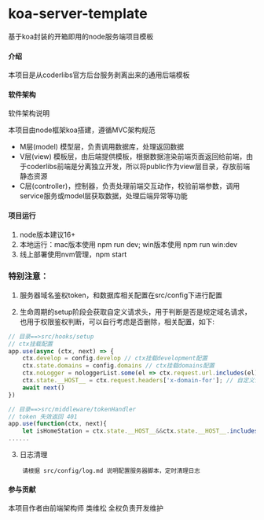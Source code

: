# koa-server-template
基于koa封装的开箱即用的node服务端项目模板

#### 介绍
本项目是从coderlibs官方后台服务剥离出来的通用后端模板

#### 软件架构
软件架构说明

本项目由node框架koa搭建，遵循MVC架构规范
- M层(model) 模型层，负责调用数据库，处理返回数据
- V层(view) 模板层，由后端提供模板，根据数据渲染前端页面返回给前端，由于coderlibs前端是分离独立开发，所以将public作为view层目录，存放前端静态资源
- C层(controller)，控制器，负责处理前端交互动作，校验前端参数，调用service服务或model层获取数据，处理后端异常等功能

#### 项目运行

1.  node版本建议16+
2.  本地运行：mac版本使用 npm run dev; win版本使用 npm run win:dev
3.  线上部署使用nvm管理，npm start

### 特别注意：

1. 服务器域名鉴权token，和数据库相关配置在src/config下进行配置

2. 生命周期的setup阶段会获取自定义请求头，用于判断是否是规定域名请求，也用于权限鉴权判断，可以自行考虑是否删除，相关配置，如下:
```js
// 目录==>src/hooks/setup
// ctx挂载配置
app.use(async (ctx, next) => {
    ctx.develop = config.develop // ctx挂载development配置
    ctx.state.domains = config.domains // ctx挂载domains配置
    ctx.noLogger = nologgerList.some(el => ctx.request.url.includes(el))  // 接口是否符合日志免打印
    ctx.state.__HOST__ = ctx.request.headers['x-domain-for']; // 自定义请求头，用于判断是否属于规定域名请求
    await next()
})
```

```js
// 目录==>src/middleware/tokenHandler
// token 失效返回 401
app.use(function(ctx, next){
    let isHomeStation = ctx.state.__HOST__&&ctx.state.__HOST__.includes(domains.CookieDomain) || false
......
```
3. 日志清理

```shell
    请根据 src/config/log.md 说明配置服务器脚本，定时清理日志
```

   

#### 参与贡献

本项目作者由前端架构师 类维松 全权负责开发维护